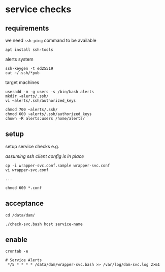 # service checks

## requirements

we need `ssh-ping` command to be available

	apt install ssh-tools

alerts system

	ssh-keygen -t ed25519
	cat ~/.ssh/*pub

target machines

	useradd -m -g users -s /bin/bash alerts
	mkdir ~alerts/.ssh/
	vi ~alerts/.ssh/authorized_keys

	chmod 700 ~alerts/.ssh/
	chmod 600 ~alerts/.ssh/authorized_keys
	chown -R alerts:users /home/alerts/

## setup

setup service checks e.g.

_assuming ssh client config is in place_

	cp -i wrapper-svc.conf.sample wrapper-svc.conf
	vi wrapper-svc.conf

	...

	chmod 600 *.conf

## acceptance

	cd /data/dam/

	./check-svc.bash host service-name

## enable

```
crontab -e

# Service Alerts
 */5 * * * * /data/dam/wrapper-svc.bash >> /var/log/dam-svc.log 2>&1
```

